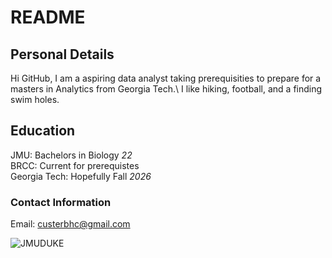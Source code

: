 # README
## Personal Details
Hi GitHub, I am a aspiring data analyst taking prerequisities to prepare for a masters in Analytics from Georgia Tech.\ 
I like hiking, football, and a finding swim holes. 

## Education
JMU: Bachelors in Biology _22_\
BRCC: Current for prerequistes\
Georgia Tech: Hopefully Fall _2026_

### Contact Information
Email: custerbhc@gmail.com

![JMUDUKE](https://github.com/user-attachments/assets/ed312865-e9d5-483a-ba1b-fd3a84964ee7)

